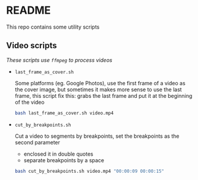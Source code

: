 # README

This repo contains some utility scripts

## Video scripts

*These scripts use `ffmpeg` to process videos*

- `last_frame_as_cover.sh`

  Some platforms (eg. Google Photos), use the first frame of a video as the cover image, but sometimes it makes more sense to use the last frame, this script fix this: grabs the last frame and put it at the beginning of the video

  ```sh
  bash last_frame_as_cover.sh video.mp4
  ```

- `cut_by_breakpoints.sh`

  Cut a video to segments by breakpoints, set the breakpoints as the second parameter
    - enclosed it in double quotes
    - separate breakpoints by a space

  ```sh
  bash cut_by_breakpoints.sh video.mp4 "00:00:09 00:00:15"
  ```